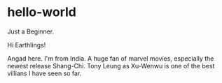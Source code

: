 # hello-world
Just a Beginner.

Hi Earthlings!

Angad here. I'm from India.
A huge fan of marvel movies, especially the newest release Shang-Chi.
Tony Leung as Xu-Wenwu is one of the best villians I have seen so far.
